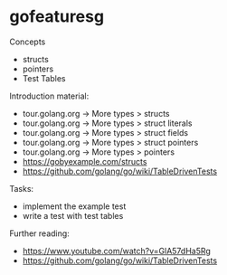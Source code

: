 
#  gofeaturesg  

Concepts

- structs
- pointers
- Test Tables

Introduction material:
- tour.golang.org -> More types > structs
- tour.golang.org -> More types > struct literals
- tour.golang.org -> More types > struct fields
- tour.golang.org -> More types > struct pointers
- tour.golang.org -> More types > pointers
- https://gobyexample.com/structs
- https://github.com/golang/go/wiki/TableDrivenTests

Tasks:
- implement the example test
- write a test with test tables

Further reading:
- https://www.youtube.com/watch?v=GlA57dHa5Rg
- https://github.com/golang/go/wiki/TableDrivenTests
